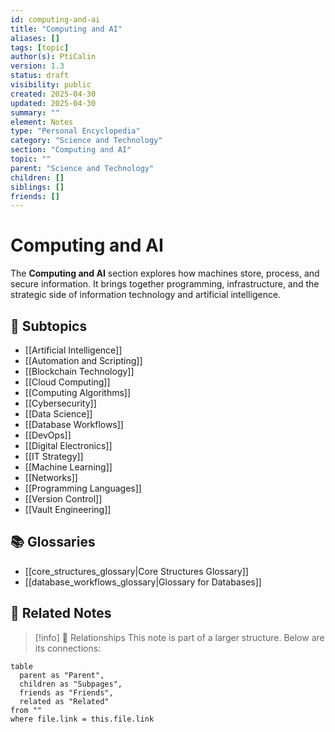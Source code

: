 ```yaml
---
id: computing-and-ai
title: "Computing and AI"
aliases: []
tags: [topic]
author(s): PtiCalin
version: 1.3
status: draft
visibility: public
created: 2025-04-30
updated: 2025-04-30
summary: ""
element: Notes
type: "Personal Encyclopedia"
category: "Science and Technology"
section: "Computing and AI"
topic: ""
parent: "Science and Technology"
children: []
siblings: []
friends: []
---
```

# Computing and AI

The **Computing and AI** section explores how machines store, process, and
secure information. It brings together programming, infrastructure, and the
strategic side of information technology and artificial intelligence.

## 📂 Subtopics

- [[Artificial Intelligence]]
- [[Automation and Scripting]]
- [[Blockchain Technology]]
- [[Cloud Computing]]
- [[Computing Algorithms]]
- [[Cybersecurity]]
- [[Data Science]]
- [[Database Workflows]]
- [[DevOps]]
- [[Digital Electronics]]
- [[IT Strategy]]
- [[Machine Learning]]
- [[Networks]]
- [[Programming Languages]]
- [[Version Control]]
- [[Vault Engineering]]

## 📚 Glossaries

- [[core_structures_glossary|Core Structures Glossary]]
- [[database_workflows_glossary|Glossary for Databases]]

## 🔗 Related Notes

> [!info] 🧠 Relationships
> This note is part of a larger structure. Below are its connections:

```dataview
table
  parent as "Parent",
  children as "Subpages",
  friends as "Friends",
  related as "Related"
from ""
where file.link = this.file.link
```
